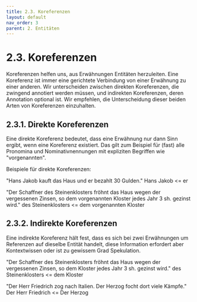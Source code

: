 ```yaml
---
title: 2.3. Koreferenzen
layout: default
nav_order: 3
parent: 2. Entitäten
---
```


# 2.3. Koreferenzen
Koreferenzen helfen uns, aus Erwähnungen Entitäten herzuleiten. Eine Koreferenz ist immer eine gerichtete Verbindung von einer Erwähnung zu einer anderen. Wir unterscheiden zwischen direkten Koreferenzen, die zwingend annotiert werden müssen, und indirekten Koreferenzen, deren Annotation optional ist. Wir empfehlen, die Unterscheidung dieser beiden Arten von Koreferenzen einzuhalten.

## 2.3.1. Direkte Koreferenzen
Eine direkte Koreferenz bedeutet, dass eine Erwähnung nur dann Sinn ergibt, wenn eine Koreferenz existiert. Das gilt zum Beispiel für (fast) alle Pronomina und Nominativnennungen mit expliziten Begriffen wie "vorgenannten".

Beispiele für direkte Koreferenzen:

"Hans Jakob kauft das Haus und er bezahlt 30 Gulden."
Hans Jakob <= er

"Der Schaffner des Steinenklosters fröhnt das Haus wegen der vergessenen Zinsen, so dem vorgenannten Kloster jedes Jahr 3 sh. gezinst wird."
des Steinenklosters <= dem vorgenannten Kloster

## 2.3.2. Indirekte Koreferenzen
Eine indirekte Koreferenz hält fest, dass es sich bei zwei Erwähnungen um Referenzen auf dieselbe Entität handelt, diese Information erfordert aber Kontextwissen oder ist zu gewissem Grad Spekulation.

"Der Schaffner des Steinenklosters fröhnt das Haus wegen der vergessenen Zinsen, so dem Kloster jedes Jahr 3 sh. gezinst wird." 
des Steinenklosters <= dem Kloster

"Der Herr Friedrich zog nach Italien. Der Herzog focht dort viele Kämpfe."
Der Herr Friedrich <= Der Herzog